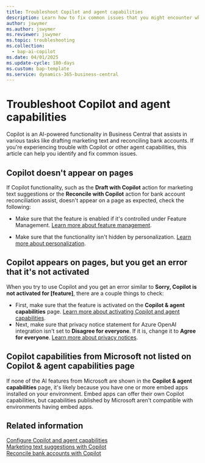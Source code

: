 ```yaml
---
title: Troubleshoot Copilot and agent capabilities
description: Learn how to fix common issues that you might encounter while working with Copilot and agent capabilities in Business Central.
author: jswymer
ms.author: jswymer 
ms.reviewer: jswymer
ms.topic: troubleshooting 
ms.collection:
  - bap-ai-copilot
ms.date: 04/01/2025
ms.update-cycle: 180-days
ms.custom: bap-template 
ms.service: dynamics-365-business-central
---
```

# Troubleshoot Copilot and agent capabilities

Copilot is an AI-powered functionality in Business Central that assists in various tasks like drafting marketing text and reconciling bank accounts. If you're experiencing trouble with Copilot or other agent capabilities, this article can help you identify and fix common issues.

## Copilot doesn't appear on pages

If Copilot functionality, such as the **Draft with Copilot** action for marketing text suggestions or the **Reconcile with Copilot** action for bank account reconciliation assist, doesn't appear on a page as expected, check the following:

- Make sure that the feature is enabled if it's controlled under Feature Management. [Learn more about feature management](admin-feature-management.md).

- Make sure that the functionality isn't hidden by personalization. [Learn more about personalization](ui-personalization-user.md).

## Copilot appears on pages, but you get an error that it's not activated

When you try to use Copilot and you get an error similar to **Sorry, Copilot is not activated for \[feature\]**, there are a couple things to check:

- First, make sure that the feature is activated on the **Copilot & agent capabilities** page. [Learn more about activating Copilot and agent capabilities](enable-ai.md#activate-features). 
- Next, make sure that privacy notice statement for Azure OpenAI integration isn't set to **Disagree for everyone**. If it is, change it to **Agree for everyone**. [Learn more about privacy notices](privacy-notices-status.md).

## Copilot capabilities from Microsoft not listed on Copilot & agent capabilities page

If none of the AI features from Microsoft are shown in the **Copilot & agent capabilities** page, it's likely because you have one or more embed apps installed on your environment. Embed apps can offer their own Copilot capabilities, but capabilities published by Microsoft aren't compatible with environments having embed apps.

## Related information

[Configure Copilot and agent capabilities](enable-ai.md)  
[Marketing text suggestions with Copilot](ai-overview.md)  
[Reconcile bank accounts with Copilot](bank-reconciliation-with-copilot.md)  
